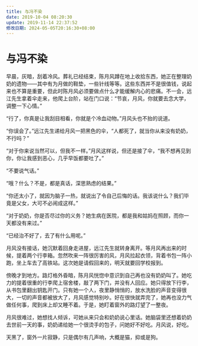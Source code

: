 ```yaml
---
title: 与冯不染
date: 2019-10-04 08:20:30
update: 2019-11-14 22:37:52
修改日期: 2024-05-05T20:16:30+08:00
---
```


# 与冯不染

早晨，灰暗，刮着冷风。葬礼已经结束，陈月风蹲在地上收拾东西，她正在整理奶奶的遗物——其中有为月做的鞋垫，一些针线等等。这些东西并不是很值钱，说起来也不算是重要，但此时陈月风必须要做点什么才能缓解内心的悲痛。不一会，远江先生拿着伞走来，他爬上台阶，站在门口说：“节哀，月风，你就要去念大学，调整一下心情。” 

“行了，你真是让我刮目相看，你就是个冷血动物。”月风头也不抬的说道。

“你误会了。”远江先生递给月风一把黑色的伞，“人都死了，就当你从来没有奶奶，不行吗？”

“对于你来说当然可以，但我不一样。”月风这样说，但还是接了伞，“我不想再见到你，你让我感到恶心，几乎早饭都要吐了。”

“不要说气话。”

“哦？什么？不是，都是真话，深思熟虑的结果。”

“你还太小了，就因为脑子一热，就说出了令自己后悔的话。我该说什么？我们毕竟是父女，大可不必闹成这样。”

“对于奶奶，你是否尽过你的义务？她生病在医院，都是我和姑妈在照顾，而你一天都没有来过。”

“已经治不好了，去了有什么用呢。”

月风没有接话，她沉默着回身走进屋，远江先生就转身离开。等月风再出来的时候，提着两个行李箱。忽然吹来一阵很厉害的风，月风拉起衣领，背着书包一阵小跑，坐上车去了高铁站。这次她是请假回来的，明天就要回学校报到。

傍晚才到地方。路灯格外昏暗，陈月风恍惚中意识到自己再也没有奶奶叫了。她吃力的提着很重的行李爬上宿舍楼，敲了两下门，并没有人回应。她只得放下行李，从书包里翻出钥匙开门。只有她一个人，夜里静悄悄的，放水洗脸的声音变得很大，一切的声音都被放大了，月风感觉特别吵。好在很快就弄完了，她再也没力气做任何事，爬到床上却又睡不着。于是，她盯着窗外的路灯望了一整夜。

月风很难过，她想找人倾诉，可她从来只会和奶奶说心里话。她脑袋里还想着奶奶去世前一天的事，奶奶递给她一个很烫手的包子，问她好不好吃。月风说，好吃。

天黑了，窗外一片寂静，只是偶尔有几声响，大概是猫，抑或是狗。